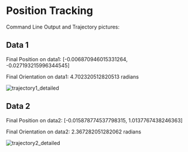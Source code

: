 # Position Tracking
Command Line Output and Trajectory pictures:
## Data 1
Final Position on data1: [-0.006870946015331264, -0.027193215996344545]

Final Orientation on data1: 4.702320512820513 radians

![trajectory1_detailed](https://github.com/ajilataN/IntroductionToRobotics/assets/94647330/9ecba899-18ce-4fe4-bb13-4e1da29f54b2)


## Data 2
Final Position on data2: [-0.015878774537798315, 1.0137767438246363]

Final Orientation on data2: 2.367282051282062 radians

![trajectory2_detailed](https://github.com/ajilataN/IntroductionToRobotics/assets/94647330/f6c8e2d4-e516-4232-9758-d094d28abd5e)
